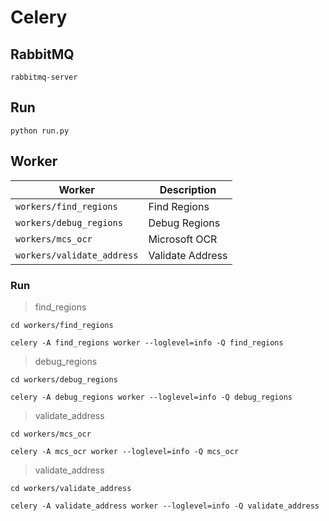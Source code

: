 
# Celery

## RabbitMQ

~~~
rabbitmq-server
~~~

## Run

~~~
python run.py
~~~

## Worker

|Worker|Description|
|---|---|
|```workers/find_regions```|Find Regions|
|```workers/debug_regions```|Debug Regions|
|```workers/mcs_ocr```|Microsoft OCR|
|```workers/validate_address```|Validate Address|

### Run

> find_regions

~~~
cd workers/find_regions

celery -A find_regions worker --loglevel=info -Q find_regions
~~~

> debug_regions

~~~
cd workers/debug_regions

celery -A debug_regions worker --loglevel=info -Q debug_regions
~~~

> validate_address

~~~
cd workers/mcs_ocr

celery -A mcs_ocr worker --loglevel=info -Q mcs_ocr
~~~

> validate_address

~~~
cd workers/validate_address

celery -A validate_address worker --loglevel=info -Q validate_address
~~~
